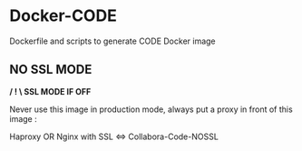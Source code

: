 # Docker-CODE
Dockerfile and scripts to generate CODE Docker image

## NO SSL MODE
**/ ! \ SSL MODE IF OFF**

Never use this image in production mode, always put a proxy in front of this image :

Haproxy OR Nginx with SSL <=> Collabora-Code-NOSSL

